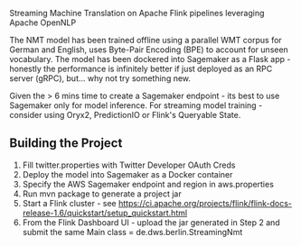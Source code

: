 Streaming Machine Translation on Apache Flink pipelines leveraging Apache OpenNLP

The NMT model has been trained offline using a parallel WMT corpus for German and English, 
uses Byte-Pair Encoding (BPE) to account for unseen vocabulary.
The model has been dockered into Sagemaker as a Flask app - honestly the performance is 
infinitely better if just deployed as an RPC server (gRPC), but... why not try something new.

Given the > 6 mins time to create a Sagemaker endpoint - its best to use 
Sagemaker only for model inference. For streaming model training - consider using Oryx2, PredictionIO
or Flink's Queryable State.

## Building the Project

1. Fill twitter.properties with Twitter Developer OAuth Creds
2. Deploy the model into Sagemaker as a Docker container
3. Specify the AWS Sagemaker endpoint and region in aws.properties
4. Run mvn package to generate a project jar
5. Start a Flink cluster - see https://ci.apache.org/projects/flink/flink-docs-release-1.6/quickstart/setup_quickstart.html
6. From the Flink Dashboard UI - upload the jar generated in Step 2 and submit the same
    Main class = de.dws.berlin.StreamingNmt
    





